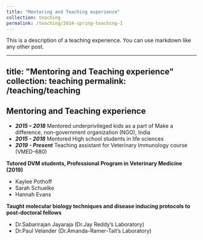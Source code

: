 ```yaml
---
title: "Mentoring and Teaching experience"
collection: teaching
permalink: /teaching/2014-spring-teaching-1
---
```


This is a description of a teaching experience. You can use markdown like any other post.

---
title: "Mentoring and Teaching experience"
collection: teaching
permalink: /teaching/teaching
---
Mentoring and Teaching experience
---
* ***2015 – 2018***       Mentored underprivileged kids as a part of Make a difference, non-government organization (NGO), India        
* ***2015 - 2018***       Mentored High school students in life sciences                                                             
* ***2019 - Present***    Teaching assistant for Veterinary Immunology course (VMED-680)   

**Tutored DVM students, Professional Program in Veterinary Medicine (2019)**
* Kaylee Pothoff
* Sarah Schuelke
* Hannah Evans

**Taught molecular biology techniques and disease inducing protocols to post-doctoral fellows**
* Dr.Sabarirajan Jayaraja (Dr.Jay Reddy’s Laboratory)
* Dr.Paul Velander (Dr.Amanda-Ramer-Tait’s Laboratory)
